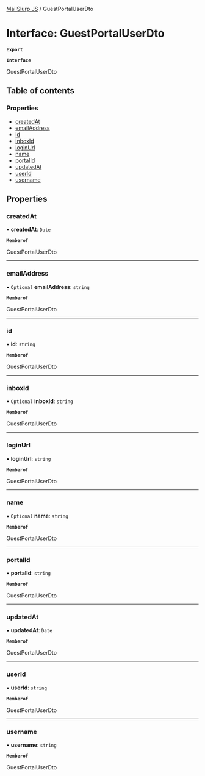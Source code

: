 [MailSlurp JS](../README.md) / GuestPortalUserDto

# Interface: GuestPortalUserDto

**`Export`**

**`Interface`**

GuestPortalUserDto

## Table of contents

### Properties

- [createdAt](GuestPortalUserDto.md#createdat)
- [emailAddress](GuestPortalUserDto.md#emailaddress)
- [id](GuestPortalUserDto.md#id)
- [inboxId](GuestPortalUserDto.md#inboxid)
- [loginUrl](GuestPortalUserDto.md#loginurl)
- [name](GuestPortalUserDto.md#name)
- [portalId](GuestPortalUserDto.md#portalid)
- [updatedAt](GuestPortalUserDto.md#updatedat)
- [userId](GuestPortalUserDto.md#userid)
- [username](GuestPortalUserDto.md#username)

## Properties

### createdAt

• **createdAt**: `Date`

**`Memberof`**

GuestPortalUserDto

___

### emailAddress

• `Optional` **emailAddress**: `string`

**`Memberof`**

GuestPortalUserDto

___

### id

• **id**: `string`

**`Memberof`**

GuestPortalUserDto

___

### inboxId

• `Optional` **inboxId**: `string`

**`Memberof`**

GuestPortalUserDto

___

### loginUrl

• **loginUrl**: `string`

**`Memberof`**

GuestPortalUserDto

___

### name

• `Optional` **name**: `string`

**`Memberof`**

GuestPortalUserDto

___

### portalId

• **portalId**: `string`

**`Memberof`**

GuestPortalUserDto

___

### updatedAt

• **updatedAt**: `Date`

**`Memberof`**

GuestPortalUserDto

___

### userId

• **userId**: `string`

**`Memberof`**

GuestPortalUserDto

___

### username

• **username**: `string`

**`Memberof`**

GuestPortalUserDto
